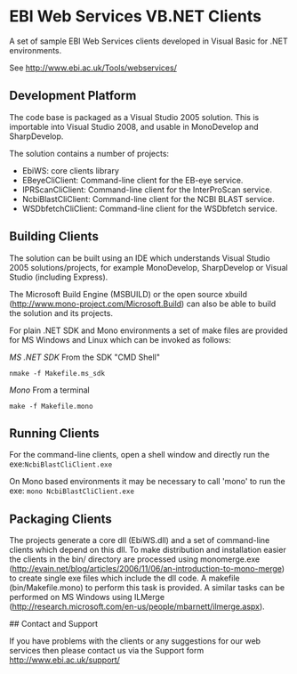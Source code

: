# EBI Web Services VB.NET Clients

A set of sample EBI Web Services clients developed in Visual Basic for .NET
environments.

See http://www.ebi.ac.uk/Tools/webservices/

## Development Platform

The code base is packaged as a Visual Studio 2005 solution. This is
importable into Visual Studio 2008, and usable in MonoDevelop and SharpDevelop.

The solution contains a number of projects:

* EbiWS: core clients library
* EBeyeCliClient: Command-line client for the EB-eye service.
* IPRScanCliClient: Command-line client for the InterProScan service.
* NcbiBlastCliClient: Command-line client for the NCBI BLAST service.
* WSDbfetchCliClient: Command-line client for the WSDbfetch service.

## Building Clients

The solution can be built using an IDE which understands Visual Studio
2005 solutions/projects, for example MonoDevelop, SharpDevelop or Visual
Studio (including Express).

The Microsoft Build Engine (MSBUILD) or the open source xbuild
(http://www.mono-project.com/Microsoft.Build) can also be able to build the
solution and its projects.

For plain .NET SDK and Mono environments a set of make files are
provided for MS Windows and Linux which can be invoked as follows:

*MS .NET SDK*
From the SDK "CMD Shell"
```
nmake -f Makefile.ms_sdk
```

*Mono*
From a terminal
```
make -f Makefile.mono
```

## Running Clients

For the command-line clients, open a shell window and directly run the
exe:`NcbiBlastCliClient.exe`

On Mono based environments it may be necessary to call 'mono' to run
the exe: `mono NcbiBlastCliClient.exe`

## Packaging Clients

The projects generate a core dll (EbiWS.dll) and a set of command-line clients
which depend on this dll. To make distribution and installation easier the
clients in the bin/ directory are processed using monomerge.exe
(http://evain.net/blog/articles/2006/11/06/an-introduction-to-mono-merge) to
create single exe files which include the dll code. A makefile
(bin/Makefile.mono) to perform this task is provided. A similar tasks can be
performed on MS Windows using ILMerge
(http://research.microsoft.com/en-us/people/mbarnett/ilmerge.aspx).

## Contact and Support

If you have problems with the clients or any suggestions for our web services
then please contact us via the Support form http://www.ebi.ac.uk/support/

